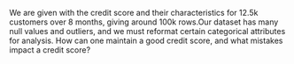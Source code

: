 
We are given with the credit score and their characteristics for 12.5k customers over 8 months, giving around 100k rows.Our dataset has many null values and outliers, and we must reformat certain categorical attributes for analysis. How can one maintain a good credit score, and what mistakes impact a credit score?
